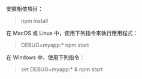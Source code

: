 安裝相依項目：

> npm install

在 MacOS 或 Linux 中，使用下列指令來執行應用程式：

> DEBUG=myapp:* npm start

在 Windows 中，使用下列指令：

> set DEBUG=myapp:* & npm start
